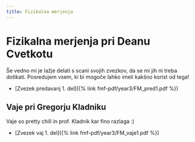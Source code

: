 ```yaml
---
title: Fizikalna merjenja
---
```

# Fizikalna merjenja pri Deanu Cvetkotu
Še vedno mi je lažje delati s scani svojih zvezkov, da se mi jih ni treba dotikati. Posredujem vsem, ki bi mogoče lahko imeli kakšno korist od tega!

* [Zvezek predavanj 1. del]({% link fmf-pdf/year3/FM_pred1.pdf %})

## Vaje pri Gregorju Kladniku
Vaje so pretty chill in prof. Kladnik kar fino razlaga :) 

* [Zvezek vaj 1. del]({% link fmf-pdf/year3/FM_vaje1.pdf %})
